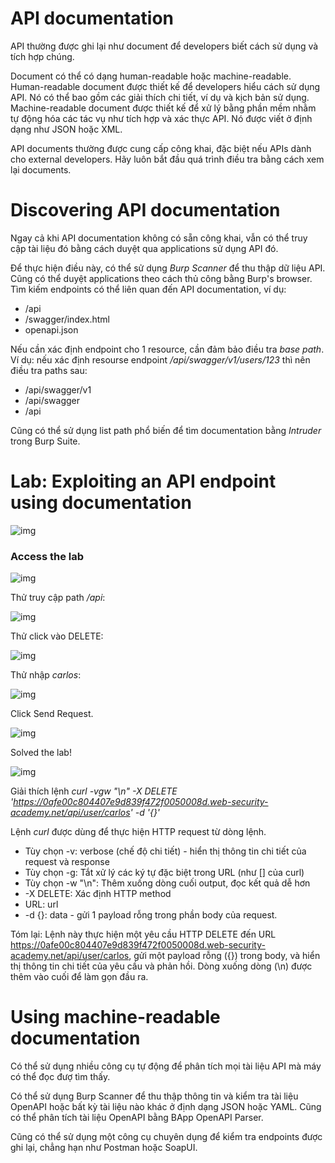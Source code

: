 # API documentation

API thường được ghi lại như document để developers biết cách sử dụng và tích hợp chúng.

Document có thể có dạng human-readable hoặc machine-readable. Human-readable document được thiết kế để developers hiểu cách sử dụng API. Nó có thể bao gồm các giải thích chi tiết, ví dụ và kịch bản sử dụng. Machine-readable document được thiết kế để xử lý bằng phần mềm nhằm tự động hóa các tác vụ như tích hợp và xác thực API. Nó được viết ở định dạng như JSON hoặc XML.

API documents thường được cung cấp công khai, đặc biệt nếu APIs dành cho external developers. Hãy luôn bắt đầu quá trình điều tra bằng cách xem lại documents.

# Discovering API documentation

Ngay cả khi API documentation không có sẵn công khai, vẫn có thể truy cập tài liệu đó bằng cách duyệt qua applications sử dụng API đó.

Để thực hiện điều này, có thể sử dụng *Burp Scanner* để thu thập dữ liệu API. Cũng có thể duyệt applications theo cách thủ công bằng Burp's browser. Tìm kiếm endpoints có thể liên quan đến API documentation, ví dụ: 

- /api
- /swagger/index.html
- openapi.json

Nếu cần xác định endpoint cho 1 resource, cần đảm bảo điều tra *base path*. Ví dụ: nếu xác định resourse endpoint */api/swagger/v1/users/123* thì nên điều tra paths sau: 

- /api/swagger/v1
- /api/swagger
- /api

Cũng có thể sử dụng list path phổ biến để tìm documentation bằng *Intruder* trong Burp Suite.

# Lab: Exploiting an API endpoint using documentation
![img](https://imgur.com/DVGS4cv.png)

### Access the lab
![img](https://imgur.com/z38tbYb.png)

Thử truy cập path */api*:

![img](https://imgur.com/v0WdjjW.png)

Thử click vào DELETE: 

![img](https://imgur.com/tWRxfQ3.png)

Thử nhập *carlos*:

![img](https://imgur.com/D8eInch.png)

Click Send Request.

![img](https://imgur.com/zB0Hgdu.png)

Solved the lab!

![img](https://imgur.com/LW8gnA8.png)

Giải thích lệnh *curl -vgw "\n" -X DELETE 'https://0afe00c804407e9d839f472f0050008d.web-security-academy.net/api/user/carlos' -d '{}'*

Lệnh *curl* được dùng để thực hiện HTTP request từ dòng lệnh. 
- Tùy chọn -v: verbose (chế độ chi tiết) - hiển thị thông tin chi tiết của request và response
- Tùy chọn -g: Tắt xử lý các ký tự đặc biệt trong URL (như [] của curl)
- Tùy chọn -w "\n": Thêm xuống dòng cuối output, đọc kết quả dễ hơn
- -X DELETE: Xác định HTTP method
- URL: url 
- -d {}: data - gửi 1 payload rỗng trong phần body của request.

Tóm lại: Lệnh này thực hiện một yêu cầu HTTP DELETE đến URL https://0afe00c804407e9d839f472f0050008d.web-security-academy.net/api/user/carlos, gửi một payload rỗng ({}) trong body, và hiển thị thông tin chi tiết của yêu cầu và phản hồi. Dòng xuống dòng (\n) được thêm vào cuối để làm gọn đầu ra.

# Using machine-readable documentation

Có thể sử dụng nhiều công cụ tự động để phân tích mọi tài liệu API mà máy có thể đọc đượ tìm thấy.

Có thể sử dụng Burp Scanner để thu thập thông tin và kiểm tra tài liệu OpenAPI hoặc bất kỳ tài liệu nào khác ở định dạng JSON hoặc YAML. Cũng có thể phân tích tài liệu OpenAPI bằng BApp OpenAPI Parser.

Cũng có thể sử dụng một công cụ chuyên dụng để kiểm tra endpoints được ghi lại, chẳng hạn như Postman hoặc SoapUI.

